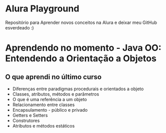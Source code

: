 # Alura Playground
Repositório para Aprender novos conceitos na Alura e deixar meu GitHub esverdeado :)

# Aprendendo no momento - Java OO: Entendendo a Orientação a Objetos

## O que aprendi no último curso

- Diferenças entre paradigmas procedurais e orientados a objeto
- Classes, atributos, métodos e parâmetros
- O que é uma referência a um objeto
- Relacionamento entre classes
- Encapsulamento - público e privado
- Getters e Setters
- Construtores
- Atributos e métodos estáticos